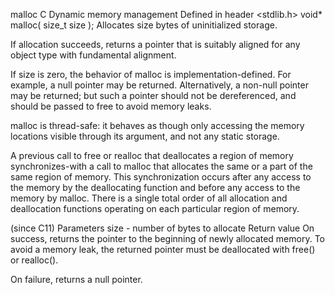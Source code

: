 malloc
 C Dynamic memory management
 Defined in header <stdlib.h>
 void* malloc( size_t size );
 Allocates size bytes of uninitialized storage.

If allocation succeeds, returns a pointer that is suitably aligned for any object type with fundamental alignment.

If size is zero, the behavior of malloc is implementation-defined. For example, a null pointer may be returned. Alternatively, a non-null pointer may be returned; but such a pointer should not be dereferenced, and should be passed to free to avoid memory leaks.

malloc is thread-safe: it behaves as though only accessing the memory locations visible through its argument, and not any static storage.

A previous call to free or realloc that deallocates a region of memory synchronizes-with a call to malloc that allocates the same or a part of the same region of memory. This synchronization occurs after any access to the memory by the deallocating function and before any access to the memory by malloc. There is a single total order of all allocation and deallocation functions operating on each particular region of memory.

(since C11)
Parameters
size	-	number of bytes to allocate
Return value
On success, returns the pointer to the beginning of newly allocated memory. To avoid a memory leak, the returned pointer must be deallocated with free() or realloc().

On failure, returns a null pointer.